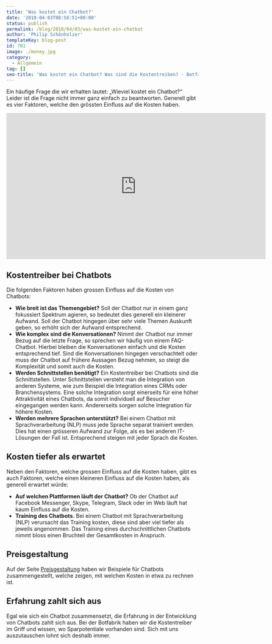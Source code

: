 ```yaml
---
title: 'Was kostet ein Chatbot?'
date: '2018-04-03T08:58:51+00:00'
status: publish
permalink: /blog/2018/04/03/was-kostet-ein-chatbot
author: 'Philip Schönholzer'
templateKey: blog-post
id: 701
image: ./money.jpg
category:
  - Allgemein
tag: []
seo-title: 'Was kostet ein Chatbot? Was sind die Kostentreiben? - Botfabrik'
---
```


Ein häufige Frage die wir erhalten lautet: „Wieviel kostet ein Chatbot?“ Leider ist die Frage nicht immer ganz einfach zu beantworten. Generell gibt es vier Faktoren, welche den grössten Einfluss auf die Kosten haben.

<iframe allow="accelerometer; autoplay; encrypted-media; gyroscope; picture-in-picture" allowfullscreen="" frameborder="0" height="383" src="https://www.youtube.com/embed/u3oXI4POVgI?feature=oembed" width="680"></iframe>

## Kostentreiber bei Chatbots

Die folgenden Faktoren haben grossen Einfluss auf die Kosten von Chatbots:

- **Wie breit ist das Themengebiet?** Soll der Chatbot nur in einem ganz fokussiert Spektrum agieren, so bedeutet dies generell ein kleinerer Aufwand. Soll der Chatbot hingegen über sehr viele Themen Auskunft geben, so erhöht sich der Aufwand entsprechend.
- **Wie komplex sind die Konversationen?** Nimmt der Chatbot nur immer Bezug auf die letzte Frage, so sprechen wir häufig von einem FAQ-Chatbot. Hierbei bleiben die Konversationen einfach und die Kosten entsprechend tief. Sind die Konversationen hingegen verschachtelt oder muss der Chatbot auf frühere Aussagen Bezug nehmen, so steigt die Komplexität und somit auch die Kosten.
- **Werden Schnittstellen benötigt?** Ein Kostentreiber bei Chatbots sind die Schnittstellen. Unter Schnittstellen versteht man die Integration von anderen Systeme, wie zum Beispiel die Integration eines CRMs oder Branchensystems. Eine solche Integration sorgt einerseits für eine höher Attraktivität eines Chatbots, da somit individuell auf Besucher eingegangen werden kann. Andererseits sorgen solche Integration für höhere Kosten.
- **Werden mehrere Sprachen unterstützt?** Bei einem Chatbot mit Sprachverarbeitung (NLP) muss jede Sprache separat trainiert werden. Dies hat einen grösseren Aufwand zur Folge, als es bei anderen IT-Lösungen der Fall ist. Entsprechend steigen mit jeder Sprach die Kosten.

## Kosten tiefer als erwartet

Neben den Faktoren, welche grossen Einfluss auf die Kosten haben, gibt es auch Faktoren, welche einen kleineren Einfluss auf die Kosten haben, als generell erwartet würde:

- **Auf welchen Plattformen läuft der Chatbot?** Ob der Chatbot auf Facebook Messenger, Skype, Telegram, Slack oder im Web läuft hat kaum Einfluss auf die Kosten.
- **Training des Chatbots.** Bei einem Chatbot mit Sprachverarbeitung (NLP) verursacht das Training kosten, diese sind aber viel tiefer als jeweils angenommen. Das Training eines durchschnittlichen Chatbots nimmt bloss einen Bruchteil der Gesamtkosten in Anspruch.

## Preisgestaltung

Auf der Seite [Preisgestaltung](/preisrechner/) haben wir Beispiele für Chatbots zusammengestellt, welche zeigen, mit welchen Kosten in etwa zu rechnen ist.

## Erfahrung zahlt sich aus

Egal wie sich ein Chatbot zusammensetzt, die Erfahrung in der Entwicklung von Chatbots zahlt sich aus. Bei der Botfabrik haben wir die Kostentreiber im Griff und wissen, wo Sparpotentiale vorhanden sind. Sich mit uns auszutauschen lohnt sich deshalb immer.
